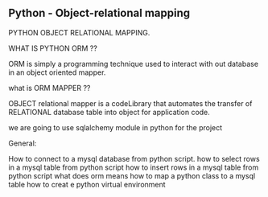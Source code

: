 ## Python - Object-relational mapping

PYTHON OBJECT RELATIONAL MAPPING.

WHAT IS PYTHON ORM ??

ORM is simply a programming technique used to interact with out database in an object oriented mapper.

what is ORM MAPPER ?? 

OBJECT relational mapper is a codeLibrary that automates the transfer of RELATIONAL database table into object for application code.

we are going to use sqlalchemy module in python for the project

General:

How to connect to a mysql database from python script.
how to select rows in a mysql table from python script
how to insert rows in a mysql table from python script
what does orm means
how to map a python class to a mysql table
how to creat e python virtual environment